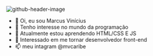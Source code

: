 ![github-header-image](https://user-images.githubusercontent.com/98855501/174354126-413e53d4-3ac1-44db-8b3f-8c81c380ecab.png)


- 👋 Oi, eu sou Marcus Vinícius
- 👀 Tenho interesse no mundo da programação
- 🌱 Atualmente estou aprendendo HTML/CSS E JS
- 💞️ Interessado em me tornar desenvolvedor front-end
- 📫 meu intagram @mvcaribe

<!---
mvcaribe/mvcaribe is a ✨ special ✨ repository because its `README.md` (this file) appears on your GitHub profile.
You can click the Preview link to take a look at your changes.
--->
